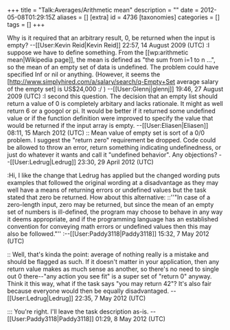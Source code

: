 +++
title = "Talk:Averages/Arithmetic mean"
description = ""
date = 2012-05-08T01:29:15Z
aliases = []
[extra]
id = 4736
[taxonomies]
categories = []
tags = []
+++

Why is it required that an arbitrary result, 0, be returned when the input is empty? --[[User:Kevin Reid|Kevin Reid]] 22:57, 14 August 2009 (UTC)
:I suppose we have to define something. From the [[wp:arithmetic mean|Wikipedia page]], the mean is defined as "the sum from i=1 to n ...", so the mean of an empty set of data is undefined. The problem could have specified Inf or nil or anything. (However, it seems the [http://www.simplyhired.com/a/salary/search/q-Empty+Set average salary of the empty set] is US$24,000 :/ ) --[[User:Glennj|glennj]] 19:46, 27 August 2009 (UTC)
:I second this question.  The decision that an empty list should return a value of 0 is completely arbitary and lacks rationale.  It might as well return 6 or a googol or pi.  It would be better if it returned some undefined value or if the function definition were improved to specify the value that would be returned if the input array is empty. --[[User:Eliasen|Eliasen]] 08:11, 15 March 2012 (UTC)
:: Mean value of empty set is sort of a 0/0 problem. I suggest the "return zero" requirement be dropped.  Code could be allowed to throw an error, return something indicating undefinedness, or just do whatever it wants and call it "undefined behavior".  Any objections? --[[User:Ledrug|Ledrug]] 23:30, 29 April 2012 (UTC)

:Hi, I like the change that Ledrug has applied but the changed wording puts examples that followed the original wording at a disadvantage as they may well have a means of returning errors or undefined values but the task stated that zero be returned. How about this alternative:
::''"In case of a zero-length input, zero may be returned, but since the mean of an empty set of numbers is ill-defined, the program may choose to behave in any way it deems appropriate, and if the programming language has an established convention for conveying math errors or undefined values then this may also be followed."''
:--[[User:Paddy3118|Paddy3118]] 15:32, 7 May 2012 (UTC)

:: Well, that's kinda the point: average of nothing really is a mistake and should be flagged as such.  If it doesn't matter in your application, then any return value makes as much sense as another, so there's no need to single out 0 there--"any action you see fit" is a super set of "return 0" anyway.  Think it this way, what if the task says "you may return 42"? It's also fair because everyone would then be equally disadvantaged. --[[User:Ledrug|Ledrug]] 22:35, 7 May 2012 (UTC)


::: You're right. I'll leave the task description as-is. --[[User:Paddy3118|Paddy3118]] 01:29, 8 May 2012 (UTC)
